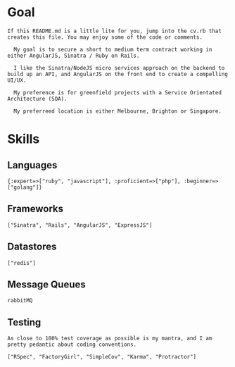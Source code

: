 # Goal
`If this README.md is a little lite for you, jump into the cv.rb that creates this file. You may enjoy some of the code or comments.`

      My goal is to secure a short to medium term contract working in either AngularJS, Sinatra / Ruby on Rails.

      I like the Sinatra/NodeJS micro services approach on the backend to build up an API, and AngularJS on the front end to create a compelling UI/UX.

      My preference is for greenfield projects with a Service Orientated Architecture (SOA).

      My preferreed location is either Melbourne, Brighton or Singapore.


# Skills
## Languages
`{:expert=>["ruby", "javascript"], :proficient=>["php"], :beginner=>["golang"]}`

## Frameworks
`["Sinatra", "Rails", "AngularJS", "ExpressJS"]`

## Datastores
`["redis"]`

## Message Queues
`rabbitMQ`

## Testing
`As close to 100% test coverage as possible is my mantra, and I am pretty pedantic about coding conventions.`

`["RSpec", "FactoryGirl", "SimpleCov", "Karma", "Protractor"]`
